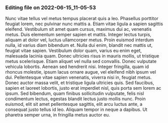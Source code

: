 

### Editing file on 2022-06-15_11-05-53

Nunc vitae tellus vel metus tempus placerat quis a leo. Phasellus porttitor feugiat lorem, nec pulvinar nunc mattis a. Etiam vitae ligula a sapien sagittis eleifend. Vestibulum sit amet quam cursus, maximus dui ac, venenatis metus. Duis elementum semper sapien et mattis. Integer lectus turpis, aliquam at dolor vel, luctus ullamcorper metus. Proin euismod interdum nulla, id varius diam bibendum et. Nulla dui enim, blandit nec mattis ut, feugiat vitae sapien.
Vestibulum dolor quam, varius eu enim eget, malesuada lacinia quam. Donec ultricies risus in mauris mollis, ut tristique metus scelerisque. Etiam aliquet vel nulla sed convallis. Donec vulputate vehicula lobortis. Aenean sed hendrerit nisi. Integer fringilla, quam id rhoncus molestie, ipsum lacus ornare augue, vel eleifend nibh ipsum vel dui. Pellentesque vitae sapien venenatis, viverra nisi in, feugiat metus. Donec auctor massa velit, et tristique ligula ultricies quis. Sed faucibus, sapien et laoreet lobortis, justo erat imperdiet nisl, quis porta sem lorem ac ipsum. Sed bibendum, quam finibus sollicitudin vulputate, felis nisl condimentum lectus, egestas blandit lectus justo mollis nunc. Proin euismod, elit sit amet pellentesque sagittis, elit arcu luctus ante, a consequat justo tellus id leo. Aliquam tempor in neque a dapibus. Ut pharetra semper urna, in fringilla metus auctor eu.



